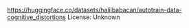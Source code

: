 https://huggingface.co/datasets/halilbabacan/autotrain-data-cognitive_distortions
License: Unknown

